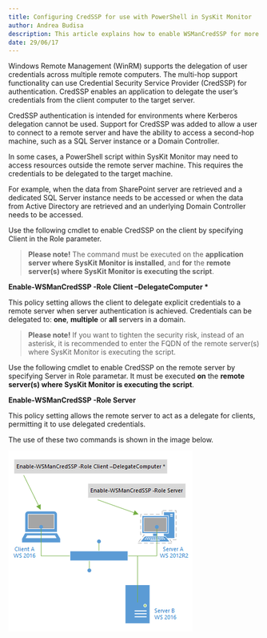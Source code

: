 ```yaml
---
title: Configuring CredSSP for use with PowerShell in SysKit Monitor 
author: Andrea Budisa
description: This article explains how to enable WSManCredSSP for more advanced PowerShell scripts to work in SysKit Monitor.
date: 29/06/17
---
```

Windows Remote Management (WinRM) supports the delegation of user credentials across multiple remote computers. The multi-hop support functionality can use Credential Security Service Provider (CredSSP) for authentication. CredSSP enables an application to delegate the user’s credentials from the client computer to the target server.

CredSSP authentication is intended for environments where Kerberos delegation cannot be used. Support for CredSSP was added to allow a user to connect to a remote server and have the ability to access a second-hop machine, such as a SQL Server instance or a Domain Controller.

In some cases, a PowerShell script within SysKit Monitor may need to access resources outside the remote server machine. This requires the credentials to be delegated to the target machine.

For example, when the data from SharePoint server are retrieved and a dedicated SQL Server instance needs to be accessed or when the data from Active Directory are retrieved and an underlying Domain Controller needs to be accessed.

Use the following cmdlet to enable CredSSP on the client by specifying Client in the Role parameter.

> __Please note!__ The command must be executed on the __application server where SysKit Monitor is installed__, and __for__ the __remote server(s) where SysKit Monitor is executing the script__. 

__Enable-WSManCredSSP -Role Client –DelegateComputer *__

This policy setting allows the client to delegate explicit credentials to a remote server when server authentication is achieved. Credentials can be delegated to: __one__, __multiple__ or __all__ servers in a domain.

> __Please note!__ If you want to tighten the security risk, instead of an asterisk, it is recommended to enter the FQDN of the remote server(s) where SysKit Monitor is executing the script.

Use the following cmdlet to enable CredSSP on the remote server by specifying Server in Role parametar. It must be executed __on__ the __remote server(s) where SysKit Monitor is executing the script__.

__Enable-WSManCredSSP -Role Server__

This policy setting allows the remote server to act as a delegate for clients, permitting it to use delegated credentials.

The use of these two commands is shown in the image below.

![](/_assets/CredSSPcommands.png)
